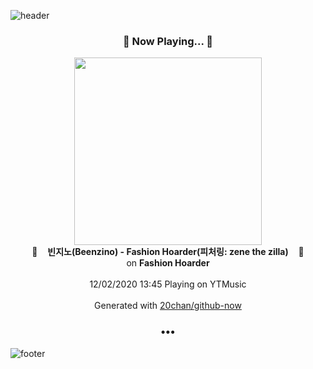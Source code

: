 ![header](https://capsule-render.vercel.app/api?type=wave&height=170&section=header&text=Hi.%20I'm%20SHIFT&fontColor=090707&fontAlignX=45&fontAlignY=65&fontSize=100)

<h3 align="center">🎵 Now Playing... 🎵</h3>
<p align="center">
  <a href="https://music.youtube.com/channel/UCwd5_re23yrWXn_etIjjAlg">
    <img width="300" src="https://lh3.googleusercontent.com/LdF89sQ57UQSU4_V8U5csBwLHKt_uWhI2lffcdpxbhmAuZBlFhNJdPptHBnLyBNICieGpYNYasEpO4s64A">
  </a>
  <br>
  🎵&nbsp&nbsp&nbsp <b>빈지노(Beenzino) - Fashion Hoarder(피처링: zene the zilla)</b> &nbsp&nbsp&nbsp🎵
  <br>
  on <b>Fashion Hoarder</b>
  
  <br />
  <br />
  12/02/2020 13:45 Playing on YTMusic
  <br />
  <br />
  Generated with <a href="https://github.com/20chan/github-now">20chan/github-now</a>
</p>

<h3 align="center">•••</h3>

![footer](https://capsule-render.vercel.app/api?type=wave&height=150&section=footer)
